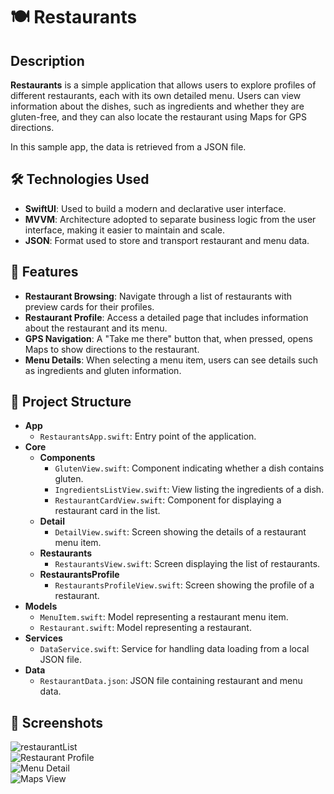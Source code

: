 # 🍽️ Restaurants

## Description

**Restaurants** is a simple application that allows users to explore profiles of different restaurants, each with its own detailed menu. Users can view information about the dishes, such as ingredients and whether they are gluten-free, and they can also locate the restaurant using Maps for GPS directions.

In this sample app, the data is retrieved from a JSON file.

## 🛠️ Technologies Used

- **SwiftUI**: Used to build a modern and declarative user interface.
- **MVVM**: Architecture adopted to separate business logic from the user interface, making it easier to maintain and scale.
- **JSON**: Format used to store and transport restaurant and menu data.

## 🚀 Features

- **Restaurant Browsing**: Navigate through a list of restaurants with preview cards for their profiles.
- **Restaurant Profile**: Access a detailed page that includes information about the restaurant and its menu.
- **GPS Navigation**: A "Take me there" button that, when pressed, opens Maps to show directions to the restaurant.
- **Menu Details**: When selecting a menu item, users can see details such as ingredients and gluten information.

## 📂 Project Structure

- **App**
  - `RestaurantsApp.swift`: Entry point of the application.
- **Core**
  - **Components**
    - `GlutenView.swift`: Component indicating whether a dish contains gluten.
    - `IngredientsListView.swift`: View listing the ingredients of a dish.
    - `RestaurantCardView.swift`: Component for displaying a restaurant card in the list.
  - **Detail**
    - `DetailView.swift`: Screen showing the details of a restaurant menu item.
  - **Restaurants**
    - `RestaurantsView.swift`: Screen displaying the list of restaurants.
  - **RestaurantsProfile**
    - `RestaurantsProfileView.swift`: Screen showing the profile of a restaurant.
- **Models**
  - `MenuItem.swift`: Model representing a restaurant menu item.
  - `Restaurant.swift`: Model representing a restaurant.
- **Services**
  - `DataService.swift`: Service for handling data loading from a local JSON file.
- **Data**
  - `RestaurantData.json`: JSON file containing restaurant and menu data.

## 📸 Screenshots
![restaurantList](https://github.com/user-attachments/assets/cfcb5de0-7766-4b37-8037-f01384687fd8)  
![Restaurant Profile](https://github.com/user-attachments/assets/380c2202-4833-4a2c-aaf4-ff18b9079a7e)  
![Menu Detail](https://github.com/user-attachments/assets/bfa68503-1cbc-474d-8be4-61b667f1b49a)  
![Maps View](https://github.com/user-attachments/assets/d141261a-c591-4849-996e-7311c75edd1c)
